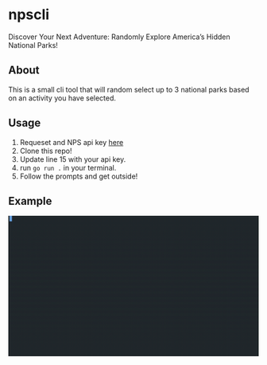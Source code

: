 # npscli

Discover Your Next Adventure: Randomly Explore America’s Hidden National Parks!

## About

This is a small cli tool that will random select up to 3 national parks based on an activity you have selected.

## Usage

1. Requeset and NPS api key [here](https://www.nps.gov/subjects/developer/get-started.htm)
2. Clone this repo!
3. Update line 15 with your api key.
4. run `go run .` in your terminal.
5. Follow the prompts and get outside!

## Example

![Alt text](./exrun.gif)
